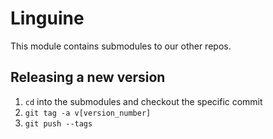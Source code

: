 # Linguine


This module contains submodules to our other repos.

## Releasing a new version

1. `cd` into the submodules and checkout the specific commit
2. `git tag -a v[version_number]`
3. `git push --tags`

